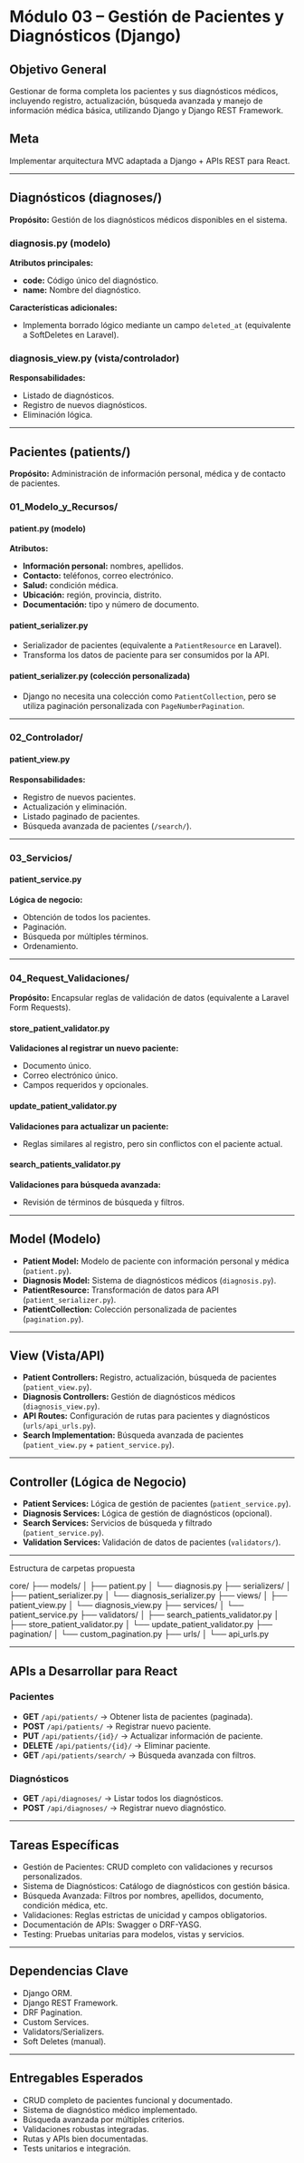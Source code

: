 # **Módulo 03 – Gestión de Pacientes y Diagnósticos (Django)**

## **Objetivo General**
Gestionar de forma completa los pacientes y sus diagnósticos médicos, incluyendo registro, actualización, búsqueda avanzada y manejo de información médica básica, utilizando Django y Django REST Framework.

## **Meta**
Implementar arquitectura MVC adaptada a Django + APIs REST para React.

---

## **Diagnósticos (diagnoses/)**

**Propósito:** Gestión de los diagnósticos médicos disponibles en el sistema.

### **diagnosis.py (modelo)**
**Atributos principales:**
- **code:** Código único del diagnóstico.
- **name:** Nombre del diagnóstico.

**Características adicionales:**
- Implementa borrado lógico mediante un campo `deleted_at` (equivalente a SoftDeletes en Laravel).

### **diagnosis_view.py (vista/controlador)**
**Responsabilidades:**
- Listado de diagnósticos.
- Registro de nuevos diagnósticos.
- Eliminación lógica.

---

## **Pacientes (patients/)**

**Propósito:** Administración de información personal, médica y de contacto de pacientes.

### **01_Modelo_y_Recursos/**

#### **patient.py (modelo)**
**Atributos:**
- **Información personal:** nombres, apellidos.
- **Contacto:** teléfonos, correo electrónico.
- **Salud:** condición médica.
- **Ubicación:** región, provincia, distrito.
- **Documentación:** tipo y número de documento.

#### **patient_serializer.py**
- Serializador de pacientes (equivalente a `PatientResource` en Laravel).
- Transforma los datos de paciente para ser consumidos por la API.

#### **patient_serializer.py (colección personalizada)**
- Django no necesita una colección como `PatientCollection`, pero se utiliza paginación personalizada con `PageNumberPagination`.

---

### **02_Controlador/**

#### **patient_view.py**
**Responsabilidades:**
- Registro de nuevos pacientes.
- Actualización y eliminación.
- Listado paginado de pacientes.
- Búsqueda avanzada de pacientes (`/search/`).

---

### **03_Servicios/**

#### **patient_service.py**
**Lógica de negocio:**
- Obtención de todos los pacientes.
- Paginación.
- Búsqueda por múltiples términos.
- Ordenamiento.

---

### **04_Request_Validaciones/**
**Propósito:** Encapsular reglas de validación de datos (equivalente a Laravel Form Requests).

#### **store_patient_validator.py**
**Validaciones al registrar un nuevo paciente:**
- Documento único.
- Correo electrónico único.
- Campos requeridos y opcionales.

#### **update_patient_validator.py**
**Validaciones para actualizar un paciente:**
- Reglas similares al registro, pero sin conflictos con el paciente actual.

#### **search_patients_validator.py**
**Validaciones para búsqueda avanzada:**
- Revisión de términos de búsqueda y filtros.

---

## **Model (Modelo)**
- **Patient Model:** Modelo de paciente con información personal y médica (`patient.py`).
- **Diagnosis Model:** Sistema de diagnósticos médicos (`diagnosis.py`).
- **PatientResource:** Transformación de datos para API (`patient_serializer.py`).
- **PatientCollection:** Colección personalizada de pacientes (`pagination.py`).

---

## **View (Vista/API)**
- **Patient Controllers:** Registro, actualización, búsqueda de pacientes (`patient_view.py`).
- **Diagnosis Controllers:** Gestión de diagnósticos médicos (`diagnosis_view.py`).
- **API Routes:** Configuración de rutas para pacientes y diagnósticos (`urls/api_urls.py`).
- **Search Implementation:** Búsqueda avanzada de pacientes (`patient_view.py` + `patient_service.py`).

---

## **Controller (Lógica de Negocio)**
- **Patient Services:** Lógica de gestión de pacientes (`patient_service.py`).
- **Diagnosis Services:** Lógica de gestión de diagnósticos (opcional).
- **Search Services:** Servicios de búsqueda y filtrado (`patient_service.py`).
- **Validation Services:** Validación de datos de pacientes (`validators/`).

---

Estructura de carpetas propuesta

core/
├── models/
│   ├── patient.py
│   └── diagnosis.py
├── serializers/
│   ├── patient_serializer.py
│   └── diagnosis_serializer.py
├── views/
│   ├── patient_view.py
│   └── diagnosis_view.py
├── services/
│   └── patient_service.py
├── validators/
│   ├── search_patients_validator.py
│   ├── store_patient_validator.py
│   └── update_patient_validator.py
├── pagination/
│   └── custom_pagination.py
├── urls/
│   └── api_urls.py



---

## **APIs a Desarrollar para React**

### **Pacientes**
- **GET** `/api/patients/` → Obtener lista de pacientes (paginada).
- **POST** `/api/patients/` → Registrar nuevo paciente.
- **PUT** `/api/patients/{id}/` → Actualizar información de paciente.
- **DELETE** `/api/patients/{id}/` → Eliminar paciente.
- **GET** `/api/patients/search/` → Búsqueda avanzada con filtros.

### **Diagnósticos**
- **GET** `/api/diagnoses/` → Listar todos los diagnósticos.
- **POST** `/api/diagnoses/` → Registrar nuevo diagnóstico.

---

## **Tareas Específicas**
- Gestión de Pacientes: CRUD completo con validaciones y recursos personalizados.
- Sistema de Diagnósticos: Catálogo de diagnósticos con gestión básica.
- Búsqueda Avanzada: Filtros por nombres, apellidos, documento, condición médica, etc.
- Validaciones: Reglas estrictas de unicidad y campos obligatorios.
- Documentación de APIs: Swagger o DRF-YASG.
- Testing: Pruebas unitarias para modelos, vistas y servicios.

---

## **Dependencias Clave**
- Django ORM.
- Django REST Framework.
- DRF Pagination.
- Custom Services.
- Validators/Serializers.
- Soft Deletes (manual).

---

## **Entregables Esperados**
- CRUD completo de pacientes funcional y documentado.
- Sistema de diagnóstico médico implementado.
- Búsqueda avanzada por múltiples criterios.
- Validaciones robustas integradas.
- Rutas y APIs bien documentadas.
- Tests unitarios e integración.
